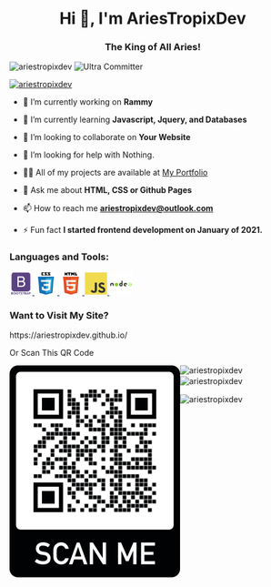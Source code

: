 <h1 align="center">Hi 👋, I'm AriesTropixDev</h1>
<h3 align="center">The King of All Aries!</h3>

<p align="left"> <img src="https://komarev.com/ghpvc/?username=ariestropixdev&label=Profile%20views&color=0e75b6&style=flat" alt="ariestropixdev" /> <img src="https://img.shields.io/badge/%231-Ultra%20Committer-%23F9D71C" alt="Ultra Committer" /> </p>


<p align="left"> <a href="https://github.com/ryo-ma/github-profile-trophy"><img src="https://github-profile-trophy.vercel.app/?username=ariestropixdev" alt="ariestropixdev" /></a> </p>

- 🔭 I’m currently working on **Rammy**

- 🌱 I’m currently learning **Javascript, Jquery, and Databases**

- 👯 I’m looking to collaborate on **Your Website**

- 🤝 I’m looking for help with Nothing.

- 👨‍💻 All of my projects are available at [My Portfolio](https://ariestropixdev.github.io/Portfolio)

- 💬 Ask me about **HTML, CSS or Github Pages**

- 📫 How to reach me **ariestropixdev@outlook.com**

- ⚡ Fun fact **I started frontend development on January of 2021.**


<h3 align="left">Languages and Tools:</h3>
<p align="left"> <a href="https://getbootstrap.com" target="_blank"> <img src="https://raw.githubusercontent.com/devicons/devicon/master/icons/bootstrap/bootstrap-plain-wordmark.svg" alt="bootstrap" width="40" height="40"/> </a> <a href="https://www.w3schools.com/css/" target="_blank"> <img src="https://raw.githubusercontent.com/devicons/devicon/master/icons/css3/css3-original-wordmark.svg" alt="css3" width="40" height="40"/> </a> <a href="https://www.w3.org/html/" target="_blank"> <img src="https://raw.githubusercontent.com/devicons/devicon/master/icons/html5/html5-original-wordmark.svg" alt="html5" width="40" height="40"/> </a> <a href="https://developer.mozilla.org/en-US/docs/Web/JavaScript" target="_blank"> <img src="https://raw.githubusercontent.com/devicons/devicon/master/icons/javascript/javascript-original.svg" alt="javascript" width="40" height="40"/> </a> <a href="https://nodejs.org" target="_blank"> <img src="https://raw.githubusercontent.com/devicons/devicon/master/icons/nodejs/nodejs-original-wordmark.svg" alt="nodejs" width="40" height="40"/> </a> </p>

<h3 align="left">Want to Visit My Site?</h3>
<a alt="AriesTropixDev" align="left">https://ariestropixdev.github.io/</a>
<p align="left">Or Scan This QR Code</p>
<img src="frame.png" align="left" alt="QR Code">

<p><img align="left" src="https://github-readme-stats.vercel.app/api/top-langs?username=ariestropixdev&show_icons=true&locale=en&layout=compact" alt="ariestropixdev" /></p>

<p>&nbsp;<img align="center" src="https://github-readme-stats.vercel.app/api?username=ariestropixdev&show_icons=true&locale=en" alt="ariestropixdev" /></p>

<p><img align="center" src="https://github-readme-streak-stats.herokuapp.com/?user=ariestropixdev&" alt="ariestropixdev" /></p>

